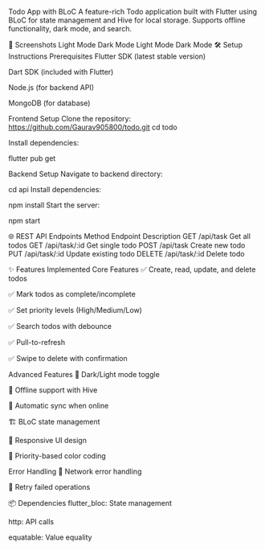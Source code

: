 Todo App with BLoC
A feature-rich Todo application built with Flutter using BLoC for state management and Hive for local storage. Supports offline functionality, dark mode, and search.

📱 Screenshots
Light Mode Dark Mode
Light Mode Dark Mode
🛠️ Setup Instructions
Prerequisites
Flutter SDK (latest stable version)

Dart SDK (included with Flutter)

Node.js (for backend API)

MongoDB (for database)

Frontend Setup
Clone the repository:
https://github.com/Gaurav905800/todo.git
cd todo

Install dependencies:

flutter pub get

Backend Setup
Navigate to backend directory:

cd api
Install dependencies:

npm install
Start the server:

npm start

🌐 REST API Endpoints
Method Endpoint Description
GET /api/task Get all todos
GET /api/task/:id Get single todo
POST /api/task Create new todo
PUT /api/task/:id Update existing todo
DELETE /api/task/:id Delete todo

✨ Features Implemented
Core Features
✅ Create, read, update, and delete todos

✅ Mark todos as complete/incomplete

✅ Set priority levels (High/Medium/Low)

✅ Search todos with debounce

✅ Pull-to-refresh

✅ Swipe to delete with confirmation

Advanced Features
🌙 Dark/Light mode toggle

📱 Offline support with Hive

🔄 Automatic sync when online

🏗️ BLoC state management

🎨 Responsive UI design

🚦 Priority-based color coding

Error Handling
🛑 Network error handling

🔄 Retry failed operations

📦 Dependencies
flutter_bloc: State management

http: API calls

equatable: Value equality
